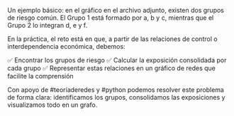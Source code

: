 Un ejemplo básico: en el gráfico en el archivo adjunto, existen dos grupos de riesgo común. El Grupo 1 está formado por a, b y c, mientras que el Grupo 2 lo integran d, e y f.

En la práctica, el reto está en que, a partir de las relaciones de control o interdependencia económica, debemos:

 ✅ Encontrar los grupos de riesgo
 ✅ Calcular la exposición consolidada por cada grupo
 ✅ Representar estas relaciones en un gráfico de redes que facilite la comprensión

Con apoyo de #teoríaderedes y #python podemos resolver este problema de forma clara: identificamos los grupos, consolidamos las exposiciones y visualizamos todo en un grafo.
